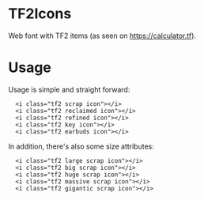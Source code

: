 # TF2Icons
Web font with TF2 items (as seen on https://calculator.tf).

# Usage

Usage is simple and straight forward:

```
  <i class="tf2 scrap icon"></i>
  <i class="tf2 reclaimed icon"></i>
  <i class="tf2 refined icon"></i>
  <i class="tf2 key icon"></i>
  <i class="tf2 earbuds icon"></i>
```

In addition, there's also some size attributes:
```
  <i class="tf2 large scrap icon"></i>
  <i class="tf2 big scrap icon"></i>
  <i class="tf2 huge scrap icon"></i>
  <i class="tf2 massive scrap icon"></i>
  <i class="tf2 gigantic scrap icon"></i>
```
